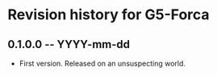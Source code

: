 # Revision history for G5-Forca

## 0.1.0.0 -- YYYY-mm-dd

* First version. Released on an unsuspecting world.
